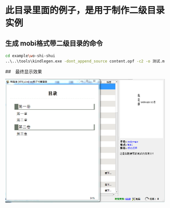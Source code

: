 # 此目录里面的例子，是用于制作二级目录实例

## 生成 mobi格式带二级目录的命令

```bash
cd example\wo-shi-shui
..\..\tools\kindlegen.exe -dont_append_source content.opf -c2 -o 测试.mobi
```

##　最终显示效果

![效果图](/example/pic1.PNG)